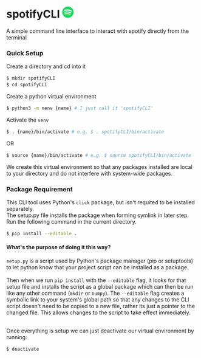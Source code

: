 # spotifyCLI <img src="./images/spotifyLogo.png" alt="Logo" width="30" />
A simple command line interface to interact with spotify directly from the terminal

### Quick Setup
Create a directory and cd into it
```bash
$ mkdir spotifyCLI
$ cd spotifyCLI
```
Create a python virtual environment
```bash
$ python3 -m nenv {name} # I just call it 'spotifyCLI'
```
Activate the `venv`
```bash
$ . {name}/bin/activate # e.g. $ . spotifyCLI/bin/activate
```
OR
```bash
$ source {name}/bin/activate # e.g. $ source spotifyCLI/bin/activate
```
We create this virtual environment so that any packages installed are local to your directory and do not interfere with system-wide
packages.
### Package Requirement
This CLI tool uses Python's `click` package, but isn't requited to be installed separately.<br>
The setup.py file installs the package when forming symlink in later step.<br>
Run the following command in the current directory.
```bash
$ pip install --editable .
```
#### What's the purpose of doing it this way?
`setup.py` is a script used by Python's package manager (pip or setuptools) to let python know that your project script can be
installed as a package.<br><br>
Then when we run `pip install` with the `--editable` flag, it looks for that setup file and installs the script as a global package
which can then be run like any other command (`mkdir` or `numpy`). The `--editable` flag creates a symbolic link to your system's
global path so that any changes to the CLI script doesn't need to be copied to a new file, rather its just a pointer to the changed
file. This allows changes to the script to take effect immediately.<br><br>

Once everything is setup we can just deactivate our virtual environment by running:
```bash
$ deactivate
```

